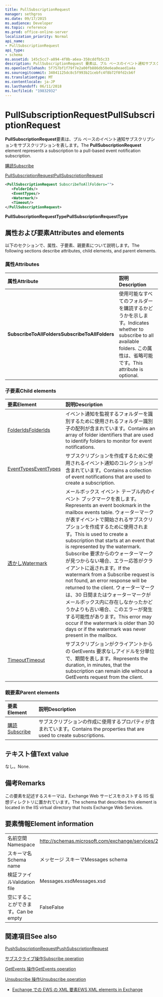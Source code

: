 ```yaml
---
title: PullSubscriptionRequest
manager: sethgros
ms.date: 09/17/2015
ms.audience: Developer
ms.topic: reference
ms.prod: office-online-server
localization_priority: Normal
api_name:
- PullSubscriptionRequest
api_type:
- schema
ms.assetid: 145c5cc7-a894-4f0b-a6ea-358cddfb5c33
description: PullSubscriptionRequest 要素は、プル ベースのイベント通知サブスクリプションをサブスクリプションを表します。
ms.openlocfilehash: 5f757bf1f79f7e2a00fb886db50e6ea0eaed1a4a
ms.sourcegitcommit: 34041125dc8c5f993b21cebfc4f8b72f0fd2cb6f
ms.translationtype: MT
ms.contentlocale: ja-JP
ms.lasthandoff: 06/11/2018
ms.locfileid: "19832932"
---
```

# <a name="pullsubscriptionrequest"></a><span data-ttu-id="8ba1c-103">PullSubscriptionRequest</span><span class="sxs-lookup"><span data-stu-id="8ba1c-103">PullSubscriptionRequest</span></span>

<span data-ttu-id="8ba1c-104">**PullSubscriptionRequest**要素は、プル ベースのイベント通知サブスクリプションをサブスクリプションを表します。</span><span class="sxs-lookup"><span data-stu-id="8ba1c-104">The **PullSubscriptionRequest** element represents a subscription to a pull-based event notification subscription.</span></span> 
  
[<span data-ttu-id="8ba1c-105">購読</span><span class="sxs-lookup"><span data-stu-id="8ba1c-105">Subscribe</span></span>](subscribe.md)
  
[<span data-ttu-id="8ba1c-106">PullSubscriptionRequest</span><span class="sxs-lookup"><span data-stu-id="8ba1c-106">PullSubscriptionRequest</span></span>](pullsubscriptionrequest.md)
  
```XML
<PullSubscriptionRequest SubscribeToAllFolders="">
   <FolderIds/>
   <EventTypes/>
   <Watermark/>
   <Timeout/>
</PullSubscriptionRequest>
```

 <span data-ttu-id="8ba1c-107">**PullSubscriptionRequestType**</span><span class="sxs-lookup"><span data-stu-id="8ba1c-107">**PullSubscriptionRequestType**</span></span>
## <a name="attributes-and-elements"></a><span data-ttu-id="8ba1c-108">属性および要素</span><span class="sxs-lookup"><span data-stu-id="8ba1c-108">Attributes and elements</span></span>

<span data-ttu-id="8ba1c-109">以下のセクションで、属性、子要素、親要素について説明します。</span><span class="sxs-lookup"><span data-stu-id="8ba1c-109">The following sections describe attributes, child elements, and parent elements.</span></span>
  
### <a name="attributes"></a><span data-ttu-id="8ba1c-110">属性</span><span class="sxs-lookup"><span data-stu-id="8ba1c-110">Attributes</span></span>

|<span data-ttu-id="8ba1c-111">**属性**</span><span class="sxs-lookup"><span data-stu-id="8ba1c-111">**Attribute**</span></span>|<span data-ttu-id="8ba1c-112">**説明**</span><span class="sxs-lookup"><span data-stu-id="8ba1c-112">**Description**</span></span>|
|:-----|:-----|
|<span data-ttu-id="8ba1c-113">**SubscribeToAllFolders**</span><span class="sxs-lookup"><span data-stu-id="8ba1c-113">**SubscribeToAllFolders**</span></span> <br/> |<span data-ttu-id="8ba1c-114">使用可能なすべてのフォルダーを購読するかどうかを示します。</span><span class="sxs-lookup"><span data-stu-id="8ba1c-114">Indicates whether to subscribe to all available folders.</span></span> <span data-ttu-id="8ba1c-115">この属性は、省略可能です。</span><span class="sxs-lookup"><span data-stu-id="8ba1c-115">This attribute is optional.</span></span>  <br/> |
   
### <a name="child-elements"></a><span data-ttu-id="8ba1c-116">子要素</span><span class="sxs-lookup"><span data-stu-id="8ba1c-116">Child elements</span></span>

|<span data-ttu-id="8ba1c-117">**要素**</span><span class="sxs-lookup"><span data-stu-id="8ba1c-117">**Element**</span></span>|<span data-ttu-id="8ba1c-118">**説明**</span><span class="sxs-lookup"><span data-stu-id="8ba1c-118">**Description**</span></span>|
|:-----|:-----|
|[<span data-ttu-id="8ba1c-119">FolderIds</span><span class="sxs-lookup"><span data-stu-id="8ba1c-119">FolderIds</span></span>](folderids.md) <br/> |<span data-ttu-id="8ba1c-120">イベント通知を監視するフォルダーを識別するために使用されるフォルダー識別子の配列が含まれています。</span><span class="sxs-lookup"><span data-stu-id="8ba1c-120">Contains an array of folder identifiers that are used to identify folders to monitor for event notifications.</span></span>  <br/> |
|[<span data-ttu-id="8ba1c-121">EventTypes</span><span class="sxs-lookup"><span data-stu-id="8ba1c-121">EventTypes</span></span>](eventtypes.md) <br/> |<span data-ttu-id="8ba1c-122">サブスクリプションを作成するために使用されるイベント通知のコレクションが含まれています。</span><span class="sxs-lookup"><span data-stu-id="8ba1c-122">Contains a collection of event notifications that are used to create a subscription.</span></span>  <br/> |
|[<span data-ttu-id="8ba1c-123">透かし</span><span class="sxs-lookup"><span data-stu-id="8ba1c-123">Watermark</span></span>](watermark.md) <br/> |<span data-ttu-id="8ba1c-124">メールボックス イベント テーブル内のイベント ブックマークを表します。</span><span class="sxs-lookup"><span data-stu-id="8ba1c-124">Represents an event bookmark in the mailbox events table.</span></span> <span data-ttu-id="8ba1c-125">ウォーターマークが表すイベントで開始されるサブスクリプションを作成するために使用されます。</span><span class="sxs-lookup"><span data-stu-id="8ba1c-125">This is used to create a subscription that starts at an event that is represented by the watermark.</span></span> <span data-ttu-id="8ba1c-126">Subscribe 要求からのウォーターマークが見つからない場合、エラー応答がクライアントに返されます。</span><span class="sxs-lookup"><span data-stu-id="8ba1c-126">If the watermark from a Subscribe request is not found, an error response will be returned to the client.</span></span> <span data-ttu-id="8ba1c-127">ウォーターマークは、30 日間またはウォーターマークがメールボックス内に存在しなかったかどうかよりも古い場合、このエラーが発生する可能性があります。</span><span class="sxs-lookup"><span data-stu-id="8ba1c-127">This error may occur if the watermark is older than 30 days or if the watermark was never present in the mailbox.</span></span>  <br/> |
|[<span data-ttu-id="8ba1c-128">Timeout</span><span class="sxs-lookup"><span data-stu-id="8ba1c-128">Timeout</span></span>](timeout.md) <br/> |<span data-ttu-id="8ba1c-129">サブスクリプションがクライアントからの GetEvents 要求なしアイドルを分単位で、期間を表します。</span><span class="sxs-lookup"><span data-stu-id="8ba1c-129">Represents the duration, in minutes, that the subscription can remain idle without a GetEvents request from the client.</span></span>  <br/> |
   
### <a name="parent-elements"></a><span data-ttu-id="8ba1c-130">親要素</span><span class="sxs-lookup"><span data-stu-id="8ba1c-130">Parent elements</span></span>

|<span data-ttu-id="8ba1c-131">**要素**</span><span class="sxs-lookup"><span data-stu-id="8ba1c-131">**Element**</span></span>|<span data-ttu-id="8ba1c-132">**説明**</span><span class="sxs-lookup"><span data-stu-id="8ba1c-132">**Description**</span></span>|
|:-----|:-----|
|[<span data-ttu-id="8ba1c-133">購読</span><span class="sxs-lookup"><span data-stu-id="8ba1c-133">Subscribe</span></span>](subscribe.md) <br/> |<span data-ttu-id="8ba1c-134">サブスクリプションの作成に使用するプロパティが含まれています。</span><span class="sxs-lookup"><span data-stu-id="8ba1c-134">Contains the properties that are used to create subscriptions.</span></span>  <br/> |
   
## <a name="text-value"></a><span data-ttu-id="8ba1c-135">テキスト値</span><span class="sxs-lookup"><span data-stu-id="8ba1c-135">Text value</span></span>

<span data-ttu-id="8ba1c-136">なし。</span><span class="sxs-lookup"><span data-stu-id="8ba1c-136">None.</span></span>
  
## <a name="remarks"></a><span data-ttu-id="8ba1c-137">備考</span><span class="sxs-lookup"><span data-stu-id="8ba1c-137">Remarks</span></span>

<span data-ttu-id="8ba1c-138">この要素を記述するスキーマは、Exchange Web サービスをホストする IIS 仮想ディレクトリに置かれています。</span><span class="sxs-lookup"><span data-stu-id="8ba1c-138">The schema that describes this element is located in the IIS virtual directory that hosts Exchange Web Services.</span></span>
  
## <a name="element-information"></a><span data-ttu-id="8ba1c-139">要素情報</span><span class="sxs-lookup"><span data-stu-id="8ba1c-139">Element information</span></span>

|||
|:-----|:-----|
|<span data-ttu-id="8ba1c-140">名前空間</span><span class="sxs-lookup"><span data-stu-id="8ba1c-140">Namespace</span></span>  <br/> |http://schemas.microsoft.com/exchange/services/2006/messages  <br/> |
|<span data-ttu-id="8ba1c-141">スキーマ名</span><span class="sxs-lookup"><span data-stu-id="8ba1c-141">Schema name</span></span>  <br/> |<span data-ttu-id="8ba1c-142">メッセージ スキーマ</span><span class="sxs-lookup"><span data-stu-id="8ba1c-142">Messages schema</span></span>  <br/> |
|<span data-ttu-id="8ba1c-143">検証ファイル</span><span class="sxs-lookup"><span data-stu-id="8ba1c-143">Validation file</span></span>  <br/> |<span data-ttu-id="8ba1c-144">Messages.xsd</span><span class="sxs-lookup"><span data-stu-id="8ba1c-144">Messages.xsd</span></span>  <br/> |
|<span data-ttu-id="8ba1c-145">空にすることができます。</span><span class="sxs-lookup"><span data-stu-id="8ba1c-145">Can be empty</span></span>  <br/> |<span data-ttu-id="8ba1c-146">False</span><span class="sxs-lookup"><span data-stu-id="8ba1c-146">False</span></span>  <br/> |
   
## <a name="see-also"></a><span data-ttu-id="8ba1c-147">関連項目</span><span class="sxs-lookup"><span data-stu-id="8ba1c-147">See also</span></span>



[<span data-ttu-id="8ba1c-148">PushSubscriptionRequest</span><span class="sxs-lookup"><span data-stu-id="8ba1c-148">PushSubscriptionRequest</span></span>](pushsubscriptionrequest.md)
  
[<span data-ttu-id="8ba1c-149">サブスクライブ操作</span><span class="sxs-lookup"><span data-stu-id="8ba1c-149">Subscribe operation</span></span>](subscribe-operation.md)
  
[<span data-ttu-id="8ba1c-150">GetEvents 操作</span><span class="sxs-lookup"><span data-stu-id="8ba1c-150">GetEvents operation</span></span>](getevents-operation.md)
  
[<span data-ttu-id="8ba1c-151">Unsubscribe 操作</span><span class="sxs-lookup"><span data-stu-id="8ba1c-151">Unsubscribe operation</span></span>](unsubscribe-operation.md)


- [<span data-ttu-id="8ba1c-152">Exchange での EWS の XML 要素</span><span class="sxs-lookup"><span data-stu-id="8ba1c-152">EWS XML elements in Exchange</span></span>](ews-xml-elements-in-exchange.md)

